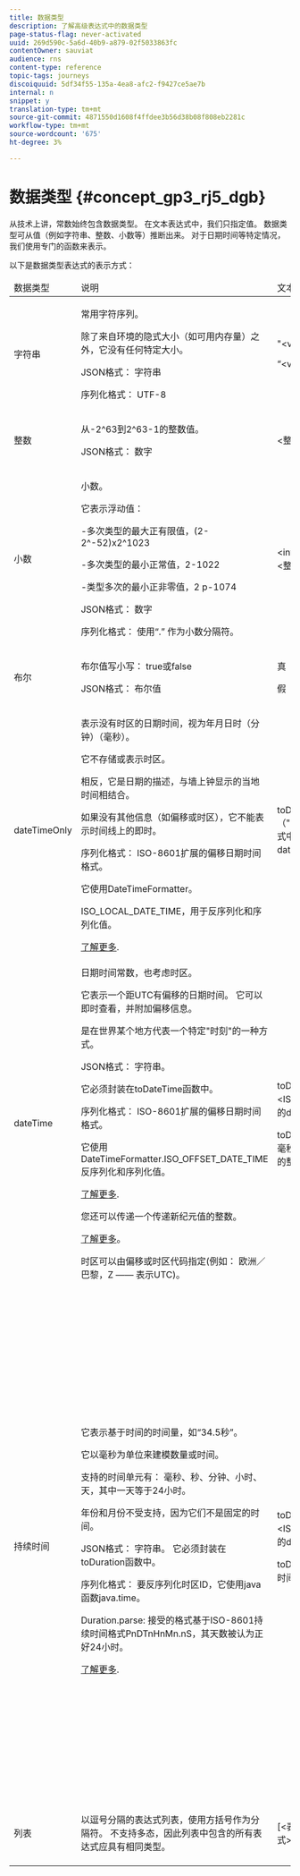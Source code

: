 ```yaml
---
title: 数据类型
description: 了解高级表达式中的数据类型
page-status-flag: never-activated
uuid: 269d590c-5a6d-40b9-a879-02f5033863fc
contentOwner: sauviat
audience: rns
content-type: reference
topic-tags: journeys
discoiquuid: 5df34f55-135a-4ea8-afc2-f9427ce5ae7b
internal: n
snippet: y
translation-type: tm+mt
source-git-commit: 4871550d1608f4ffdee3b56d38b08f808eb2281c
workflow-type: tm+mt
source-wordcount: '675'
ht-degree: 3%

---
```



# 数据类型 {#concept_gp3_rj5_dgb}

从技术上讲，常数始终包含数据类型。 在文本表达式中，我们只指定值。 数据类型可从值（例如字符串、整数、小数等）推断出来。 对于日期时间等特定情况，我们使用专门的函数来表示。

以下是数据类型表达式的表示方式：

<table>
    <thead>
        <tr>
        <td>数据类型</td>
        <td>说明</td>
        <td>文本表示</td>
        <td>示例</td>
        </tr>
    </thead>
    <tbody>
    <tr>
        <td>字符串</td>
        <td><p>常用字符序列。</p><p>除了来自环境的隐式大小（如可用内存量）之外，它没有任何特定大小。</p><p>JSON格式： 字符串</p><p>序列化格式： UTF-8</p></td>
        <td><p>"&lt;value&gt;"</p><p>“&lt;value&gt;”</p></td>
        <td><p><pre>“hello world”</pre></p><p><pre>“hello world”</pre></p></td>
    </tr>
    <tr>
        <td>整数</td>
        <td><p>从-2^63到2^63-1的整数值。</p><p>JSON格式： 数字</p></td>
        <td>&lt;整数值&gt;</td>
        <td><p><pre>42</pre></p></td>
    </tr>
    <tr>
        <td>小数</td>
        <td><p>小数。</p><p>它表示浮动值：</p>
        <p>-多次类型的最大正有限值，(2-2^-52)x2^1023</p>
        <p> -多次类型的最小正常值，2-1022</p>
        <p> -类型多次的最小正非零值，2 p-1074</p><p>JSON格式： 数字</p><p>序列化格式： 使用“.” 作为小数分隔符。</p></td>
        <td>&lt;integer value&gt;。&lt;整数值&gt;</td>
        <td><p><pre>3.14</pre></p></td>
    </tr>
    <tr>
        <td>布尔</td>
        <td><p>布尔值写小写： true或false</p><p>JSON格式： 布尔值</p></td>
        <td><p>真</p><p>假</p></td>
        <td><p><pre>真</pre></p></td>
    </tr>
    <tr>
        <td>dateTimeOnly</td>
        <td><p>表示没有时区的日期时间，视为年月日时（分钟）（毫秒）。</p><p>它不存储或表示时区。</p><p>相反，它是日期的描述，与墙上钟显示的当地时间相结合。</p><p>如果没有其他信息（如偏移或时区），它不能表示时间线上的即时。</p><p>序列化格式： ISO-8601扩展的偏移日期时间格式。</p><p>它使用DateTimeFormatter。</p><p>ISO_LOCAL_DATE_TIME，用于反序列化和序列化值。</p> <a href="https://docs.oracle.com/javase/8/docs/api/java/time/format/DateTimeFormatter.html#ISO_LOCAL_DATE_TIME">了解更多</a>.</td>
        <td><p>toDateTimeOnly（"&lt;ISO-8601格式中的dateTimeOnly&gt;"）</p></td>
        <td></td>
    </tr>
    <tr>
        <td>dateTime</td>
        <td><p>日期时间常数，也考虑时区。</p><p>它表示一个距UTC有偏移的日期时间。 它可以即时查看，并附加偏移信息。 </p><p>是在世界某个地方代表一个特定"时刻"的一种方式。</p><p>JSON格式： 字符串。</p><p> 它必须封装在toDateTime函数中。</p><p>
        序列化格式： ISO-8601扩展的偏移日期时间格式。</p><p> 它使用DateTimeFormatter.ISO_OFFSET_DATE_TIME反序列化和序列化值。</p> <a href="https://docs.oracle.com/javase/8/docs/api/java/time/format/DateTimeFormatter.html#ISO_OFFSET_DATE_TIME">了解更多</a>. 
        <p>您还可以传递一个传递新纪元值的整数。</p> <a href="https://www.epochconverter.com/">了解更多</a>。</p>
        <p>时区可以由偏移或时区代码指定(例如： 欧洲／巴黎，Z —— 表示UTC)。</p></td>
        <td><p>toDateTime（"&lt;ISO-8601格式中的dateTime&gt;"）</p>
        <p>toDateTime（&lt;以毫秒为单位的纪元的整数值&gt;）</p></td>
        <td><p><pre>toDateTime("1977-04-22T06:00:00Z")</pre></p><p><pre>toDateTime</pre></p><p><pre>(“2011-12-03T15:15:30Z”)</pre></p><p><pre>toDateTime</pre></p><p><pre>(“2011-12-03T15:15:30.123Z”)</pre></p><p><pre>toDateTime</pre></p><p><pre>("2011-12-03T15:15:30.123+02:00")</pre></p>
        <p><pre>toDateTime</pre></p><p><pre>(“2011-12-03T15:15:30.123-00:20”)</pre></p><p><pre>toDateTime(1560762190189)</pre></p></td>
    </tr>
    <tr>
        <td>持续时间</td>
        <td><p>它表示基于时间的时间量，如“34.5秒”。</p><p> 它以毫秒为单位来建模数量或时间。</p><p>支持的时间单元有： 毫秒、秒、分钟、小时、天，其中一天等于24小时。</p><p> 年份和月份不受支持，因为它们不是固定的时间。</p><p>JSON格式： 字符串。 它必须封装在toDuration函数中。</p><p>序列化格式： 要反序列化时区ID，它使用java函数java.time。</p><p>Duration.parse: 接受的格式基于ISO-8601持续时间格式PnDTnHnMn.nS，其天数被认为正好24小时。</p><a href="https://docs.oracle.com/javase/8/docs/api/java/time/Duration.html#parse-java.lang.CharSequence-">了解更多</a>.</td>
        <td><p>toDuration（"&lt;ISO-8601格式中的duration&gt;"）</p><p>toDuration(&lt;持续时间（毫秒）)</p></td>
        <td><p><pre>toDuration("PT5S")// 5秒</pre></p>
        <p><pre>toDuration(500)// </pre></p>
        <p><pre>500ms</pre></p>
        <p><pre>toDuration("PT20.345S") </pre></p>
        <p><pre>—以“20.345秒”的形式分解</pre></p>
        <p><pre>toDuration("PT15M") </pre></p>
        <p><pre> —“15分钟”</pre></p>
        <p><pre>（其中一分钟为60秒）</pre></p>
        <p><pre>toDuration("PT10H") </pre></p>
        <p><pre>—作为“10小时”的解囊</pre></p>
        <p><pre>（其中一小时为3600秒）</pre></p>
        <p><pre>toDuration("P2D") </pre></p>
        <p><pre>—“2天”</pre></p>
        <p><pre>(其中， </pre></p>
        <p><pre>24小时或86400秒)</pre></p>
        <p><pre>toDuration("P2DT3H4M") </pre></p>
        <p><pre>— Pars as</pre></p>
        <p><pre>“2天，3小时，4分钟”</pre></p>
        <p><pre>toDuration("P-6H3M") </pre></p>
        <p><pre>— Pars as</pre></p>
        <p><pre>"-6小时+3分钟"</pre></p>
        <p><pre>toDuration("-P6H3M") </pre></p>
        <p><pre>— Pars as</pre></p>
        <p><pre>“-6小时-3分钟”</pre></p>
        <p><pre>toDuration("-P-6H+3M") </pre></p>
        <p><pre>— Pars as</pre></p>
        <p><pre>"+6小时-3分钟"</pre></p></td>
    </tr>
    <tr>
        <td>列表</td>
        <td>以逗号分隔的表达式列表，使用方括号作为分隔符。 不支持多态，因此列表中包含的所有表达式应具有相同类型。</td>
        <td>[&lt;表达式&gt;, &lt;表达式&gt;, ... ]</td>
        <td><p><pre>["value1","value2"]</pre></p><p><pre>[3,5]</pre></p><p><pre>[toDuration(500),toDuration(800)]</pre></p></td>
    </tr>
    </tbody>
</table>
